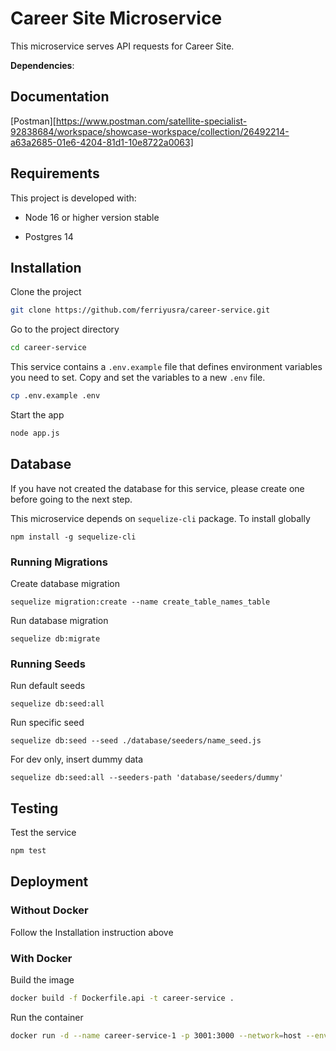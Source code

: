 # Career Site Microservice

This microservice serves API requests for Career Site.

**Dependencies**:

## Documentation

[Postman][https://www.postman.com/satellite-specialist-92838684/workspace/showcase-workspace/collection/26492214-a63a2685-01e6-4204-81d1-10e8722a0063]

## Requirements

This project is developed with:

- Node 16 or higher version stable

- Postgres 14

## Installation

Clone the project

```bash
git clone https://github.com/ferriyusra/career-service.git
```

Go to the project directory

```bash
cd career-service
```

This service contains a `.env.example` file that defines environment variables you need to set. Copy and set the variables to a new `.env` file.

```bash
cp .env.example .env
```

Start the app

```bash
node app.js
```

## Database

If you have not created the database for this service, please create one before going to the next step.

This microservice depends on `sequelize-cli` package. To install globally

```
npm install -g sequelize-cli
```

### Running Migrations

Create database migration

```
sequelize migration:create --name create_table_names_table
```

Run database migration

```
sequelize db:migrate
```

### Running Seeds

Run default seeds

```
sequelize db:seed:all
```

Run specific seed

```
sequelize db:seed --seed ./database/seeders/name_seed.js
```

For dev only, insert dummy data

```
sequelize db:seed:all --seeders-path 'database/seeders/dummy'
```

## Testing

Test the service

```bash
npm test
```

## Deployment

### Without Docker

Follow the Installation instruction above

### With Docker

Build the image

```bash
docker build -f Dockerfile.api -t career-service .
```

Run the container

```bash
docker run -d --name career-service-1 -p 3001:3000 --network=host --env-file=.env career-service
```
